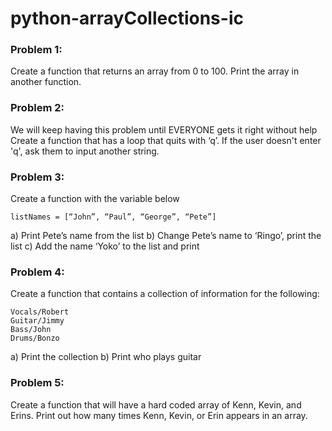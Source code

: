 # python-arrayCollections-ic

### Problem 1:
Create a function that returns an array from 0 to 100. Print the array in another function.

### Problem 2:
We will keep having this problem until EVERYONE gets it right without help
Create a function that has a loop that quits with ‘q’. If the user doesn't enter 'q', ask them to input another string.

### Problem 3:
Create a function with the variable below
```
listNames = [“John”, “Paul”, “George”, “Pete”]
```

a) Print Pete’s name from the list
b) Change Pete’s name to ‘Ringo’, print the list
c) Add the name ‘Yoko’ to the list and print


### Problem 4:
Create a function that contains a collection of information for the following:
```
Vocals/Robert
Guitar/Jimmy
Bass/John
Drums/Bonzo
```
a) Print the collection
b) Print who plays guitar

### Problem 5:
Create a function that will have a hard coded array of Kenn, Kevin, and Erins. Print out how many times Kenn, Kevin, or Erin appears in an array.
